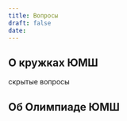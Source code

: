 ```yaml
---
title: Вопросы
draft: false
date:
---
```



## О кружках ЮМШ

скрытые вопросы


## Об Олимпиаде ЮМШ

##